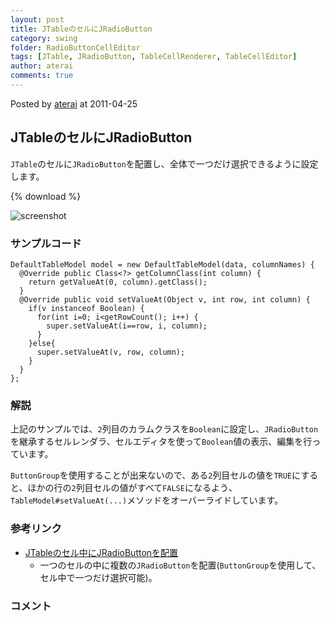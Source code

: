 ```yaml
---
layout: post
title: JTableのセルにJRadioButton
category: swing
folder: RadioButtonCellEditor
tags: [JTable, JRadioButton, TableCellRenderer, TableCellEditor]
author: aterai
comments: true
---
```


Posted by [aterai](http://terai.xrea.jp/aterai.html) at 2011-04-25

## JTableのセルにJRadioButton
`JTable`のセルに`JRadioButton`を配置し、全体で一つだけ選択できるように設定します。

{% download %}

![screenshot](https://lh5.googleusercontent.com/_9Z4BYR88imo/TbUwB1XoMEI/AAAAAAAAA6M/5VwHykCV4OI/s800/RadioButtonCellEditor.png)

### サンプルコード
<pre class="prettyprint"><code>DefaultTableModel model = new DefaultTableModel(data, columnNames) {
  @Override public Class&lt;?&gt; getColumnClass(int column) {
    return getValueAt(0, column).getClass();
  }
  @Override public void setValueAt(Object v, int row, int column) {
    if(v instanceof Boolean) {
      for(int i=0; i&lt;getRowCount(); i++) {
        super.setValueAt(i==row, i, column);
      }
    }else{
      super.setValueAt(v, row, column);
    }
  }
};
</code></pre>

### 解説
上記のサンプルでは、`2`列目のカラムクラスを`Boolean`に設定し、`JRadioButton`を継承するセルレンダラ、セルエディタを使って`Boolean`値の表示、編集を行っています。

`ButtonGroup`を使用することが出来ないので、ある`2`列目セルの値を`TRUE`にすると、ほかの行の`2`列目セルの値がすべて`FALSE`になるよう、`TableModel#setValueAt(...)`メソッドをオーバーライドしています。

### 参考リンク
- [JTableのセル中にJRadioButtonを配置](http://terai.xrea.jp/Swing/RadioButtonsInTableCell.html)
    - 一つのセルの中に複数の`JRadioButton`を配置(`ButtonGroup`を使用して、セル中で一つだけ選択可能)。

<!-- dummy comment line for breaking list -->

### コメント
